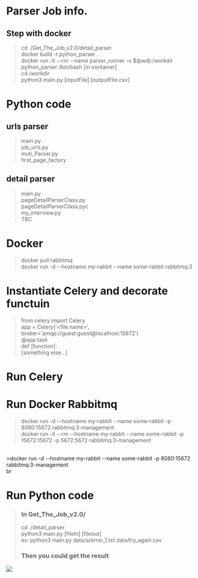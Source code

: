# Parser Job info.
## Step with docker
>cd ./Get_The_Job_v2.0/detail_parser <br>
>docker build -t python_parser . <br>
>docker run -it --rm --name parser_runner -v $(pwd):/workdir python_parser /bin/bash
>[in container] <br>
>cd /workdir<br>
>python3 main.py [inputFile] [outputFile.csv]

# Python code
## urls parser
>main.py<br>
>job_urls.py<br>
>muti_Parser.py<br>
>first_page_factory

## detail parser
>main.py<br>
>pageDetailParserClass.py<br>
>pageDetailParserClass.pyc<br>
>my_interview.py<br>
>TBC<br>

# Docker
>docker pull rabbitmq<br>
>docker run -d --hostname my-rabbit --name some-rabbit rabbitmq:3

# Instantiate Celery and decorate functuin
>from celery import Celery<br>
>app = Celery('<file.name>', broker='amqp://guest:guest@localhost:15672')<br>
>@app.task<br>
>def [function]:<br>
>[something else...]
# Run Celery
# Run Docker Rabbitmq
>docker run -d --hostname my-rabbit --name some-rabbit -p 8080:15672 rabbitmq:3-management<br>
>docker run -it --rm --hostname my-rabbit --name some-rabbit -p 15672:15672 -p 5672:5672 rabbitmq:3-management
<br>
>docker run -d --hostname my-rabbit --name some-rabbit -p 8080:15672 rabbitmq:3-management<br>

<IronMQ is a cloud-based message queue service developed by Iron.io.>
<AMQP is an open messaging specification>
<RabbitMQ is the most popular implementation (that I know of) of the AMQP specification.>
<PyAMQP is a Python library that lets Python clients communicate with any implementation of AMQP, including RabbitMQ<>
br

# Run Python code
> ### In Get_The_Job_v2.0/ <br>
>cd ./detail_parser <br>
>python3 main.py [fileIn] [fileout] <br>
>ex: python3 main.py data/a/error_1.txt data/try_again.csv <br>
> ### Then you could get the result <br>

![](https://raw.githubusercontent.com/tkionshao/Get_The_Job_104_v2.0/master/src/figure1.png)
